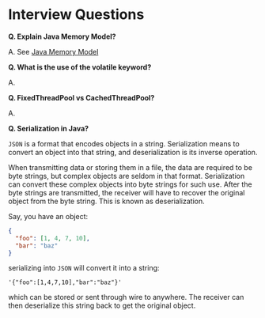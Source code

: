 # Interview Questions

**Q. Explain Java Memory Model?**

A. See [Java Memory Model](JAVA_MEMORY_MODEL.md)

**Q. What is the use of the volatile keyword?**

A. 

**Q. FixedThreadPool vs CachedThreadPool?**

A. 

**Q. Serialization in Java?**

`JSON` is a format that encodes objects in a string. Serialization means to convert an object into that string, and deserialization is its inverse operation.

When transmitting data or storing them in a file, the data are required to be byte strings, but complex objects are seldom in that format. Serialization can convert these complex objects into byte strings for such use. After the byte strings are transmitted, the receiver will have to recover the original object from the byte string. This is known as deserialization.

Say, you have an object:

```json
{
  "foo": [1, 4, 7, 10],
  "bar": "baz"
}
```

serializing into `JSON` will convert it into a string:

```text
'{"foo":[1,4,7,10],"bar":"baz"}'
```

which can be stored or sent through wire to anywhere. The receiver can then deserialize this string back to get the original object.